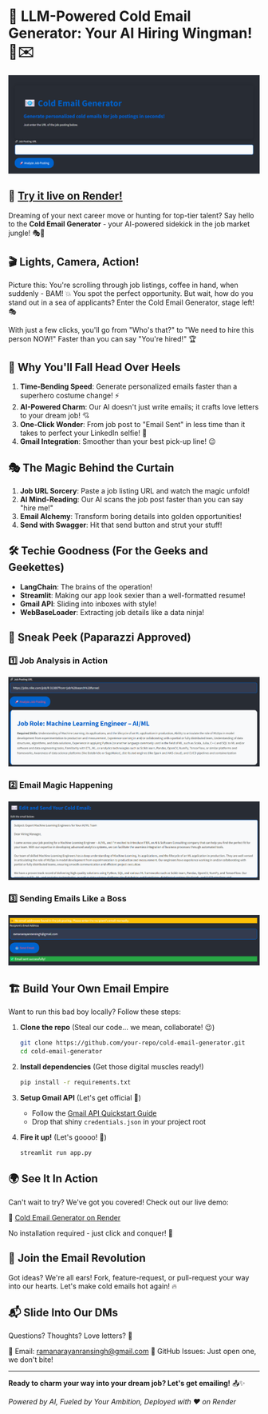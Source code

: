 # 🚀 LLM-Powered Cold Email Generator: Your AI Hiring Wingman! 🤖✉️

![Cold Email Generator Banner](Images/first.png)

## 🌟 [Try it live on Render!](https://cold-email-sender.onrender.com)

Dreaming of your next career move or hunting for top-tier talent? Say hello to the **Cold Email Generator** - your AI-powered sidekick in the job market jungle! 🎭💼

## 🎬 Lights, Camera, Action!

Picture this: You're scrolling through job listings, coffee in hand, when suddenly - BAM! 💥 You spot the perfect opportunity. But wait, how do you stand out in a sea of applicants? Enter the Cold Email Generator, stage left! 🎭

With just a few clicks, you'll go from "Who's that?" to "We need to hire this person NOW!" Faster than you can say "You're hired!" 🏆

## 🌈 Why You'll Fall Head Over Heels

1. **Time-Bending Speed**: Generate personalized emails faster than a superhero costume change! ⚡
2. **AI-Powered Charm**: Our AI doesn't just write emails; it crafts love letters to your dream job! 💘
3. **One-Click Wonder**: From job post to "Email Sent" in less time than it takes to perfect your LinkedIn selfie! 📸
4. **Gmail Integration**: Smoother than your best pick-up line! 😉

## 🎭 The Magic Behind the Curtain

1. **Job URL Sorcery**: Paste a job listing URL and watch the magic unfold!
2. **AI Mind-Reading**: Our AI scans the job post faster than you can say "hire me!"
3. **Email Alchemy**: Transform boring details into golden opportunities!
4. **Send with Swagger**: Hit that send button and strut your stuff!

## 🛠️ Techie Goodness (For the Geeks and Geekettes)

- **LangChain**: The brains of the operation!
- **Streamlit**: Making our app look sexier than a well-formatted resume!
- **Gmail API**: Sliding into inboxes with style!
- **WebBaseLoader**: Extracting job details like a data ninja!

## 📸 Sneak Peek (Paparazzi Approved)

### 1️⃣ Job Analysis in Action
![Job Analysis](Images/analyzejob.png)

### 2️⃣ Email Magic Happening
![Cold Email Generator](Images/editemail.png)

### 3️⃣ Sending Emails Like a Boss
![Send Email](Images/sendemail.png)

## 🏗️ Build Your Own Email Empire

Want to run this bad boy locally? Follow these steps:

1. **Clone the repo** (Steal our code... we mean, collaborate! 😉)
   ```bash
   git clone https://github.com/your-repo/cold-email-generator.git
   cd cold-email-generator
   ```

2. **Install dependencies** (Get those digital muscles ready!)
   ```bash
   pip install -r requirements.txt
   ```

3. **Setup Gmail API** (Let's get official 📜)
   - Follow the [Gmail API Quickstart Guide](https://developers.google.com/gmail/api/quickstart/python)
   - Drop that shiny `credentials.json` in your project root

4. **Fire it up!** (Let's goooo! 🚀)
   ```bash
   streamlit run app.py
   ```

## 🌍 See It In Action

Can't wait to try? We've got you covered! Check out our live demo:

🔗 [Cold Email Generator on Render](https://cold-email-sender.onrender.com)

No installation required - just click and conquer! 💪

## 🤝 Join the Email Revolution

Got ideas? We're all ears! Fork, feature-request, or pull-request your way into our hearts. Let's make cold emails hot again! 🔥

## 📬 Slide Into Our DMs

Questions? Thoughts? Love letters? 💌

📧 Email: [ramanarayanransingh@gmail.com](mailto:ramanarayanransingh@gmail.com)
🐙 GitHub Issues: Just open one, we don't bite!

---

**Ready to charm your way into your dream job? Let's get emailing!** 📤✨

*Powered by AI, Fueled by Your Ambition, Deployed with ❤️ on Render*
